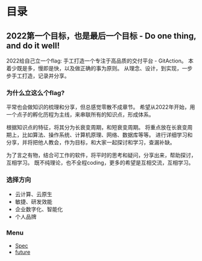 # 目录

## 2022第一个目标，也是最后一个目标 - Do one thing, and do it well!

2022给自己立一个flag: 手工打造一个专注于高品质的交付平台 - GitAction。
本着少既是多，慢即是快，以及做正确的事为原则。
从理念、设计，到实现，一步步手工打造，记录并分享。

### 为什么立这么个flag?

平常也会做知识的梳理和分享，但总感觉零散不成章节。
希望从2022年开始，用一个点子的孵化历程为主线，来串联所有的知识点，形成体系。

根据知识点的特征，将其分为长衰变周期，和短衰变周期。
将重点放在长衰变周期上，比如算法、操作系统、计算机原理、网络、数据库等等。
进行详细学习和分享，并将把他人教会，作为目标，和大家一起探讨和学习，查漏补缺。

为了言之有物，结合可工作的软件，将平时的思考和疑问，分享出来，帮助探讨，互相学习。
既不纯理论，也不全程coding，更多的希望是互相交流，互相学习。

### 选择方向

- 云计算、云原生
- 敏捷、研发效能
- 企业数字化、智能化
- 个人品牌


### Menu

- [Spec](spec.md)
- [future](future.md)
